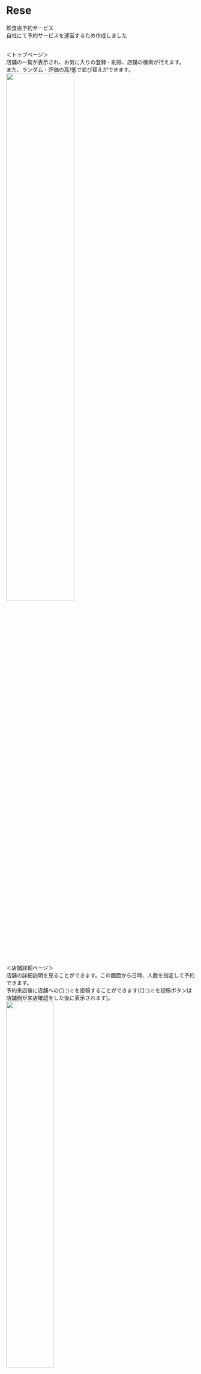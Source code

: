 # Rese

飲食店予約サービス<br>
自社にて予約サービスを運営するため作成しました  
<br>

＜トップページ＞  <br>
店舗の一覧が表示され、お気に入りの登録・削除、店舗の検索が行えます。<br>
また、ランダム・評価の高/低で並び替えができます。<br>
<img src="https://github.com/user-attachments/assets/0c4d085e-f29a-4007-abb9-5392d16da34d" width=60%><br><br>

＜店舗詳細ページ＞<br>
店舗の詳細説明を見ることができます。この画面から日時、人数を指定して予約できます。<br>
予約来店後に店舗への口コミを投稿することができます(口コミを投稿ボタンは店舗側が来店確認をした後に表示されます)。<br>
<img src="https://github.com/user-attachments/assets/04c8e42d-2ed6-4a11-b639-5aad994aa2ef" width=50%><br>
口コミ投稿後は自分の口コミが店舗詳細ページに表示されます(１つの店舗につき口コミは１件のみ投稿可能です)。<br>
<img src="https://github.com/user-attachments/assets/04e13b09-6ef4-4cbf-9b49-5cf03f72e051" width=50%><br><br>

＜口コミ投稿用ページ＞ <br>
店舗側が来店確認をした後に評価ができるようになります。来店時の評価を★1～5・コメント・画像で評価できます。<br>
<img src="https://github.com/user-attachments/assets/5ff15982-fb41-42cb-968b-56ae826e6847" width=50%><br><br>

＜マイページ＞ <br>
ユーザー個別の予約状況とお気に入りに登録した店舗の一覧が表示されます。予約の変更や取消しが行えます。<br>
また、店舗側が来店確認をした後に支払いボタンが表示され、支払いができるようになります。<br>
<img src="https://github.com/user-attachments/assets/e405e22f-25a6-4b33-b14b-9cf25807e368" width=50%><br><br>

＜管理者用ページ＞ <br>
管理者専用の画面です。店舗代表者のアカウントを作成することができます。メールアドレスを指定してメール送信ができます。<br>
<img src="https://github.com/user-attachments/assets/23bbbed5-1d76-4040-b862-ba2318b0af65" width=50%><br><br>

＜店舗代表者用ページ＞ <br>
店舗代表者専用の画面です。管理者が店舗代表者のアカウントを作成後、店舗情報を作成・編集できます。<br>
店舗情報が未登録の場合はフォームを記入またはCSVファイルをインポートして店舗情報を作成してください。<br><br>
CSVファイルの記載項目は下記の通りです。<br>
※すべての項目は入力必須です<br>
※先頭行にはshop,area,genre,description,imageとし、２行目に該当する項目を順に記入してください
  - 店舗名(shop)：50文字以内
  - 地域(area)：「東京都」「大阪府」「福岡県」のいずれかを記入してください
  - ジャンル(genre)：「寿司」「焼肉」「イタリアン」「居酒屋」「ラーメン」のいずれかを記入してください
  - 店舗概要(description)：400文字以内
  - 画像URL(image)：URL形式、jpeg、pngのみアップロード可能です
  - 例：<br>
        shop,area,genre,description,image<br>
        寿司店サンプル,東京都,寿司,おいしいお寿司のお店,http://sample/sushi/images/example.jpeg<br>
        <img src="https://github.com/user-attachments/assets/7ba9c875-f75a-41d3-adcd-b0f6cb7ba9bb" width=50%><br>
店舗情報を作成後は編集ができます。<br>
予約一覧が表示されており、詳細ボタンから予約詳細を確認できます。<br>
<img src="https://github.com/user-attachments/assets/49d9ed48-245b-47f7-8a72-22dfca5f4d02" width=50%><br><br>

＜予約詳細ページ＞<br>
各予約の詳細を確認できます。来店確認ボタンをクリックすると、決済のための支払い額が設定できるようになります。<br>
<img src="https://github.com/user-attachments/assets/a31d4a8f-bc53-47fe-ac65-d40b009c7d24" width=30%><br>
<br>

## URL

- 本番環境：http://your_ec2_instance_public_ip/
  （AWSで作成したEC2インスタンスのPublicIPアドレスを当ててください)
- 開発環境：http://localhost/
- phpMyAdmin：http://localhost:8080/
  <br><br>

## 関連レポジトリ

https://github.com/MiyokoNakada/pro_test_Rese
<br><br>

## 機能一覧

- 会員登録・ログイン・ログアウト機能
- 飲食店一覧（検索機能、並び替え機能）
- お気に入り登録・削除
- 飲食店詳細（予約機能、口コミ一覧表示）
- マイページ（ユーザー個別の予約状況、お気に入り登録店舗)
- 予約変更・削除
- リマインドメール機能（予約当日の朝９時に店舗からQRコード付きリマインドメール）
- 口コミ投稿機能（来店後に店舗詳細画面から投稿可能）
- 決済機能（来店後にマイページから支払い可能）
- 管理者用画面（店舗代表者作成機能、メール送信機能）
- 店舗代表者用画面（店舗情報作成・更新機能、来店確認機能、支払額登録機能)
<br><br>

## 使用技術(実行環境)

- PHP 8.2.12
- Laravel 10.48.12
- MySQL 8.0.36
<br><br>

## テーブル設計
<img src="https://github.com/user-attachments/assets/398c1236-e79a-4262-9d61-89b15f12a6d1" width=50%> 

<img src="https://github.com/user-attachments/assets/05752beb-3934-4a16-95c6-54a5f50da9e6" width=50%>
<br><br>

## ER 図
<img src="https://github.com/user-attachments/assets/331dac32-2ba5-4fea-817e-c81c8422b1d6" width=70%>
<br><br>

## 環境構築

- サンプルユーザー<br>
  管理者<br>
  　Email: admin@email.com <br>
  　Password: admin_pass <br><br>
　店舗代表者(店舗名：仙人)<br>
  　Email: sennin@email.com <br>
  　Password: sennin_pass <br><br>
  一般ユーザー<br>
  　Email: test@email.com <br>
  　Password: test_pass <br><br>
   
- 開発環境はローカル、本番環境はAWSを使用しています。<br>

- メールの確認にはmailtrapを使用しています。<br>
  https://mailtrap.io/email-sandbox/<br>

- 決済にはstripeを使用しています。<br>
  https://stripe.com/jp<br>
  
### (1)開発環境のセットアップ

#### 前提条件

- Docker
- Docker Compose

#### 手順

1. リポジトリをクローン
   ```sh
   git clone git@github.com:MiyokoNakada/pro_test_Rese.git
   cd pro_test_Rese
   ```
2. Docker コンテナをビルドして起動
   ```sh
   docker-compose -f docker-compose.dev.yml up --build -d
   ```
3. .env ファイルを作成し、必要な環境変数を設定

   ```sh
   cp src/.env.example src/.env
   ```

   ```env
   APP_ENV=local
   APP_DEBUG=true
   APP_URL=http://localhost

   DB_HOST=mysql
   DB_DATABASE=laravel_db
   DB_USERNAME=laravel_user
   DB_PASSWORD=laravel_pass

   MAIL_MAILER=smtp
   MAIL_HOST=your_email_host
   MAIL_PORT=2525
   MAIL_USERNAME=your_username
   MAIL_PASSWORD=your_password
   MAIL_ENCRYPTION=
   MAIL_FROM_ADDRESS="rese@email.com"
   MAIL_FROM_NAME="${APP_NAME}"

   STRIPE_KEY=pk_test_51xxxx(your_stripe_key)
   STRIPE_SECRET=sk_test_51xxxx(your_stripe_secret_key)
   ```

4. PHP コンテナにログイン後、composer のインストール
   ```sh
   docker-compose -f docker-compose.dev.yml exec php bash
   ```
   ```php
   composer install
   ```
5. アプリケーションキーの作成
   ```php
   php artisan key:generate
   ```
6. マイグレーションの実行
   ```php
   php artisan migrate
   ```
7. シンボリックリンクの作成
   ```php
   php artisan storage:link
   ```
8. Seederデータの挿入
   ```php
   php artisan db:seed
   ```

### (2)本番環境のセットアップ

#### 前提条件

- AWS EC2 インスタンス
- AWS RDS データベース
- AWS S3 ストレージ

#### 手順

1. EC2 インスタンスを作成し、必要なソフトウェアをインストール

- Docker
- Docker-compose
- Git

2. RDS データーベース、S3バケットを作成し、作成した EC2 に接続
3. リポジトリをクローン
   ```sh
   git clone git@github.com:MiyokoNakada/pro_test_Rese.git
   cd pro_test_Rese
   ```
4. `docker/nginx/default.conf` ファイルを編集
   ```
   server_name your_ec2_instance_public_ip;
   ```
5. `docker-compose.prod.yml` ファイルを編集
   ```
   phpmyadmin:
   image: phpmyadmin/phpmyadmin
   environment:
     - PMA_ARBITRARY=1
     - PMA_HOST=RDS_endpoint
     - PMA_USER=RDS_user
     - PMA_PASSWORD=RDS_password
   ports:
     - 8080:80
   ```
6. Docker コンテナをビルドして起動
   ```sh
   docker-compose -f docker-compose.prod.yml up --build -d
   ```
7. .env ファイルを作成し、必要な環境変数を設定

   ```sh
   cp src/.env.example src/.env
   ```

   ```env
   APP_ENV=production
   APP_DEBUG=false
   APP_URL=http://your_ec2_instance_public_ip/

   DB_HOST=your_rds_endpoint
   DB_DATABASE=your_production_db
   DB_USERNAME=your_db_user
   DB_PASSWORD=your_db_password

   FILESYSTEM_DISK=s3

   MAIL_MAILER=smtp
   MAIL_HOST=your_email_host
   MAIL_PORT=2525
   MAIL_USERNAME=your_username
   MAIL_PASSWORD=your_password
   MAIL_ENCRYPTION=
   MAIL_FROM_ADDRESS="rese@email.com"
   MAIL_FROM_NAME="${APP_NAME}"

   AWS_ACCESS_KEY_ID=IAM_user_access_key
   AWS_SECRET_ACCESS_KEY=IAM_user_secret_access_key
   AWS_DEFAULT_REGION=aws_region
   AWS_BUCKET=your_s3_bucket_name
   AWS_URL=https://your_s3_bucket_name.s3.amazonaws.com
   AWS_USE_PATH_STYLE_ENDPOINT=false
   
   STRIPE_KEY=pk_test_51xxxx(your_stripe_key)
   STRIPE_SECRET=sk_test_51xxxx(your_stripe_secret_key)
   ```

8. PHP コンテナにログイン後、composer のインストール
   ```sh
   docker-compose -f docker-compose.prod.yml exec php bash
   ```
   ```php
   composer install
   ```   
9. S3ファイルシステムのインストール
   ```php
   composer require league/flysystem-aws-s3-v3 "^3.0" --with-all-dependencies
   ```
10. アプリケーションキーの作成
    ```php
    php artisan key:generate
    ```
11. マイグレーションの実行  
    ```php
    php artisan migrate
    ```
12. シンボリックリンクの作成
    ```php
    php artisan storage:link
    ```
13. Seederデータの挿入
    ```php
    php artisan db:seed
    ```
   

